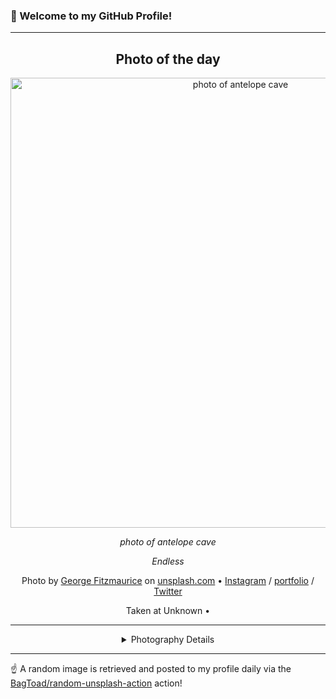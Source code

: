 ### 👋 Welcome to my GitHub Profile!

----
<div align="center">

## Photo of the day
  
  <a href="https://unsplash.com/photos/photo-of-antelope-cave-k-wRtwkF27k"><img width="720" src="https://images.unsplash.com/photo-1517416451146-496a3e48ab6b?crop=entropy&cs=tinysrgb&fit=max&fm=jpg&ixid=M3w1OTQ0OTd8MHwxfHJhbmRvbXx8fHx8fHx8fDE3NDg1ODU0MjZ8&ixlib=rb-4.1.0&q=80&w=1080" alt="photo of antelope cave"></a>
  
  <em>photo of antelope cave</em>
  
  <em>Endless</em>

  Photo by [George Fitzmaurice](http://fitzysphotos.com) on [unsplash.com](https://unsplash.com/) • [Instagram](https://instagram.com/Fitzmaug) / [portfolio](http://fitzysphotos.com) / [Twitter](https://twitter.com/Fitzmaug)
  
  Taken at Unknown • 
  
  ---
  
<details>
<summary>Photography Details</summary>
  
| Parameter     | Value |
| ------------- | ----- |
| Camera Model  | E-M1MarkII |
| Exposure Time | 2 |
| Aperture      | 4.0 |
| Focal Length  | 13.0 |
| ISO           | 200 |
| Location      | Unknown (null) |
| Coordinates   | Latitude null, Longitude null |

</details>

</div>

----

☝️ A random image is retrieved and posted to my profile daily via the [BagToad/random-unsplash-action](https://github.com/BagToad/random-unsplash-action) action!

